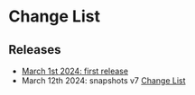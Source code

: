 # Change List

## Releases
- [March 1st 2024: first release](https://github.com/eosnetworkfoundation/bootstrap-private-network/tree/vMarch_01_2024)
- March 12th 2024: snapshots v7  [Change List](/changes/March122024.md)
